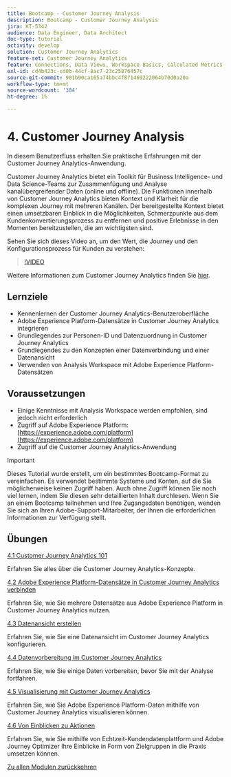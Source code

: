 ```yaml
---
title: Bootcamp - Customer Journey Analysis
description: Bootcamp - Customer Journey Analysis
jira: KT-5342
audience: Data Engineer, Data Architect
doc-type: tutorial
activity: develop
solution: Customer Journey Analytics
feature-set: Customer Journey Analytics
feature: Connections, Data Views, Workspace Basics, Calculated Metrics, Visualizations, Audiences
exl-id: cd4b423c-cd0b-44cf-8ac7-23c25876457c
source-git-commit: 901b90ca165a74bbc4f871469222064b70d0a20a
workflow-type: tm+mt
source-wordcount: '384'
ht-degree: 1%

---
```


# 4. Customer Journey Analysis

In diesem Benutzerfluss erhalten Sie praktische Erfahrungen mit der Customer Journey Analytics-Anwendung.

Customer Journey Analytics bietet ein Toolkit für Business Intelligence- und Data Science-Teams zur Zusammenfügung und Analyse kanalübergreifender Daten (online und offline). Die Funktionen innerhalb von Customer Journey Analytics bieten Kontext und Klarheit für die komplexen Journey mit mehreren Kanälen. Der bereitgestellte Kontext bietet einen umsetzbaren Einblick in die Möglichkeiten, Schmerzpunkte aus dem Kundenkonvertierungsprozess zu entfernen und positive Erlebnisse in den Momenten bereitzustellen, die am wichtigsten sind.

Sehen Sie sich dieses Video an, um den Wert, die Journey und den Konfigurationsprozess für Kunden zu verstehen:

>[!VIDEO](https://video.tv.adobe.com/v/327188?quality=12&learn=on)

Weitere Informationen zum Customer Journey Analytics finden Sie [hier](https://spark.adobe.com/page/t62eiRu9l6iWJ/).

## Lernziele

- Kennenlernen der Customer Journey Analytics-Benutzeroberfläche
- Adobe Experience Platform-Datensätze in Customer Journey Analytics integrieren
- Grundlegendes zur Personen-ID und Datenzuordnung in Customer Journey Analytics
- Grundlegendes zu den Konzepten einer Datenverbindung und einer Datenansicht
- Verwenden von Analysis Workspace mit Adobe Experience Platform-Datensätzen

## Voraussetzungen

- Einige Kenntnisse mit Analysis Workspace werden empfohlen, sind jedoch nicht erforderlich
- Zugriff auf Adobe Experience Platform: [https://experience.adobe.com/platform](https://experience.adobe.com/platform)
- Zugriff auf die Customer Journey Analytics-Anwendung

>[!IMPORTANT]
>
>Dieses Tutorial wurde erstellt, um ein bestimmtes Bootcamp-Format zu vereinfachen. Es verwendet bestimmte Systeme und Konten, auf die Sie möglicherweise keinen Zugriff haben. Auch ohne Zugriff können Sie noch viel lernen, indem Sie diesen sehr detaillierten Inhalt durchlesen. Wenn Sie an einem Bootcamp teilnehmen und Ihre Zugangsdaten benötigen, wenden Sie sich an Ihren Adobe-Support-Mitarbeiter, der Ihnen die erforderlichen Informationen zur Verfügung stellt.

## Übungen

[4.1 Customer Journey Analytics 101](./ex1.md)

Erfahren Sie alles über die Customer Journey Analytics-Konzepte.

[4.2 Adobe Experience Platform-Datensätze in Customer Journey Analytics verbinden](./ex2.md)

Erfahren Sie, wie Sie mehrere Datensätze aus Adobe Experience Platform in Customer Journey Analytics nutzen.

[4.3 Datenansicht erstellen](./ex3.md)

Erfahren Sie, wie Sie eine Datenansicht im Customer Journey Analytics konfigurieren.

[4.4 Datenvorbereitung im Customer Journey Analytics](./ex4.md)

Erfahren Sie, wie Sie einige Daten vorbereiten, bevor Sie mit der Analyse fortfahren.

[4.5 Visualisierung mit Customer Journey Analytics](./ex5.md)

Erfahren Sie, wie Sie Adobe Experience Platform-Daten mithilfe von Customer Journey Analytics visualisieren können.

[4.6 Von Einblicken zu Aktionen](./ex6.md)

Erfahren Sie, wie Sie mithilfe von Echtzeit-Kundendatenplattform und Adobe Journey Optimizer Ihre Einblicke in Form von Zielgruppen in die Praxis umsetzen können.

[Zu allen Modulen zurückkehren](../../overview.md)
